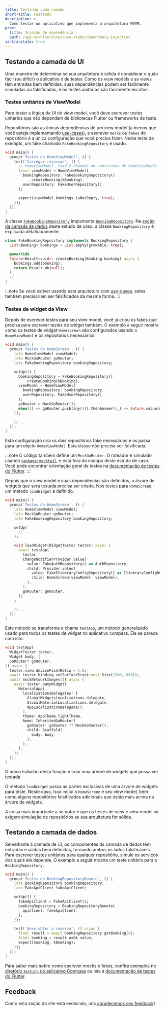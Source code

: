 ```yaml
---
title: Testando cada camada
short-title: Testando
description: >-
  Como testar um aplicativo que implementa a arquitetura MVVM.
prev:
  title: Injeção de dependência
  path: /app-architecture/case-study/dependency-injection
ia-translate: true
---
```


## Testando a camada de UI

Uma maneira de determinar se sua arquitetura é sólida é
considerar o quão fácil (ou difícil) o aplicativo é de testar.
Como os view models e as views têm entradas bem definidas,
suas dependências podem ser facilmente simuladas ou falsificadas,
e os testes unitários são facilmente escritos.

### Testes unitários de ViewModel

Para testar a lógica da UI do view model, você deve escrever testes unitários que
não dependam de bibliotecas Flutter ou frameworks de teste.

Repositórios são as únicas dependências de um view model
(a menos que você esteja implementando [use-cases][]),
e escrever `mocks` ou `fakes` do repositório é
a única configuração que você precisa fazer.
Neste teste de exemplo, um fake chamado `FakeBookingRepository` é usado.

```dart title=home_screen_test.dart
void main() {
  group('Testes do HomeViewModel', () {
    test('Carregar reservas', () {
      // HomeViewModel._load é chamado no construtor de HomeViewModel.
      final viewModel = HomeViewModel(
        bookingRepository: FakeBookingRepository()
          ..createBooking(kBooking),
        userRepository: FakeUserRepository(),
      );

      expect(viewModel.bookings.isNotEmpty, true);
    });
  });
}
```

A classe [`FakeBookingRepository`][] implementa [`BookingRepository`][].
Na [seção da camada de dados][] deste estudo de caso,
a classe `BookingRepository` é explicada detalhadamente.

```dart title=fake_booking_repository.dart
class FakeBookingRepository implements BookingRepository {
  List<Booking> bookings = List.empty(growable: true);

  @override
  Future<Result<void>> createBooking(Booking booking) async {
    bookings.add(booking);
    return Result.ok(null);
  }
  // ...
}
```

:::note
Se você estiver usando esta arquitetura com [use-cases][], estes também
precisariam ser falsificados da mesma forma.
:::

### Testes de widget da View

Depois de escrever testes para seu view model,
você já criou os fakes que precisa para escrever testes de widget também.
O exemplo a seguir mostra como os testes de widget `HomeScreen`
são configurados usando o `HomeViewModel` e os repositórios necessários:

```dart title=home_screen_test.dart
void main() {
  group('Testes do HomeScreen', () {
    late HomeViewModel viewModel;
    late MockGoRouter goRouter;
    late FakeBookingRepository bookingRepository;

    setUp(() {
      bookingRepository = FakeBookingRepository()
        ..createBooking(kBooking);
      viewModel = HomeViewModel(
        bookingRepository: bookingRepository,
        userRepository: FakeUserRepository(),
      );
      goRouter = MockGoRouter();
      when(() => goRouter.push(any())).thenAnswer((_) => Future.value(null));
    });

    // ...
  });
}
```

Esta configuração cria os dois repositórios fake necessários
e os passa para um objeto `HomeViewModel`.
Esta classe não precisa ser falsificada.

:::note
O código também define um `MockGoRouter`.
O roteador é simulado usando [`package:mocktail`][],
e está fora do escopo deste estudo de caso.
Você pode encontrar orientação geral de testes na [documentação de testes do Flutter][].
:::

Depois que o view model e suas dependências são definidos,
a árvore de widgets que será testada precisa ser criada.
Nos testes para `HomeScreen`, um método `loadWidget` é definido.

```dart title=home_screen_test.dart highlightLines=11-23
void main() {
  group('Testes do HomeScreen', () {
    late HomeViewModel viewModel;
    late MockGoRouter goRouter;
    late FakeBookingRepository bookingRepository;

    setUp(
      // ...
    );

    void loadWidget(WidgetTester tester) async {
      await testApp(
        tester,
        ChangeNotifierProvider.value(
          value: FakeAuthRepository() as AuthRepository,
          child: Provider.value(
            value: FakeItineraryConfigRepository() as ItineraryConfigRepository,
            child: HomeScreen(viewModel: viewModel),
          ),
        ),
        goRouter: goRouter,
      );
    }

    // ...
  });
}
```

Este método se transforma e chama `testApp`,
um método generalizado usado para todos os testes de widget no aplicativo compass.
Ele se parece com isto:

```dart title=testing/app.dart
void testApp(
  WidgetTester tester,
  Widget body, {
  GoRouter? goRouter,
}) async {
  tester.view.devicePixelRatio = 1.0;
  await tester.binding.setSurfaceSize(const Size(1200, 800));
  await mockNetworkImages(() async {
    await tester.pumpWidget(
      MaterialApp(
        localizationsDelegates: [
          GlobalWidgetsLocalizations.delegate,
          GlobalMaterialLocalizations.delegate,
          AppLocalizationDelegate(),
        ],
        theme: AppTheme.lightTheme,
        home: InheritedGoRouter(
          goRouter: goRouter ?? MockGoRouter(),
          child: Scaffold(
            body: body,
          ),
        ),
      ),
    );
  });
}
```

O único trabalho desta função é criar uma árvore de widgets que possa ser testada.

O método `loadWidget` passa as partes exclusivas de uma árvore de widgets para teste.
Neste caso, isso inclui o `HomeScreen` e seu view model,
bem como alguns repositórios falsificados adicionais que
estão mais acima na árvore de widgets.

A coisa mais importante a se notar é que os testes de view e view model
só exigem simulação de repositórios se sua arquitetura for sólida.

## Testando a camada de dados

Semelhante à camada de UI, os componentes da camada de dados têm
entradas e saídas bem definidas, tornando ambos os lados falsificáveis.
Para escrever testes unitários para qualquer repositório,
simule os serviços dos quais ele depende.
O exemplo a seguir mostra um teste unitário para o `BookingRepository`.

```dart title=booking_repository_remote_test.dart
void main() {
  group('Testes do BookingRepositoryRemote', () {
    late BookingRepository bookingRepository;
    late FakeApiClient fakeApiClient;

    setUp(() {
      fakeApiClient = FakeApiClient();
      bookingRepository = BookingRepositoryRemote(
        apiClient: fakeApiClient,
      );
    });

    test('deve obter a reserva', () async {
      final result = await bookingRepository.getBooking(0);
      final booking = result.asOk.value;
      expect(booking, kBooking);
    });
  });
}
```

Para saber mais sobre como escrever mocks e fakes,
confira exemplos no [diretório `testing` do aplicativo Compass][] ou
leia a [documentação de testes do Flutter][].

[use-cases]: /app-architecture/guide#optional-domain-layer
[`FakeBookingRepository`]: https://github.com/flutter/samples/blob/main/compass_app/app/testing/fakes/repositories/fake_booking_repository.dart
[`BookingRepository`]: https://github.com/flutter/samples/tree/main/compass_app/app/lib/data/repositories/booking
[seção da camada de dados]: /app-architecture/case-study/data-layer
[`package:mocktail`]: {{site.pub-pkg}}/mocktail
[documentação de testes do Flutter]: /testing/overview
[diretório `testing` do aplicativo Compass]: https://github.com/flutter/samples/tree/main/compass_app/app/testing

## Feedback

Como esta seção do site está evoluindo,
nós [agradecemos seu feedback][]!

[agradecemos seu feedback]: https://google.qualtrics.com/jfe/form/SV_4T0XuR9Ts29acw6?page="case-study/testing"
